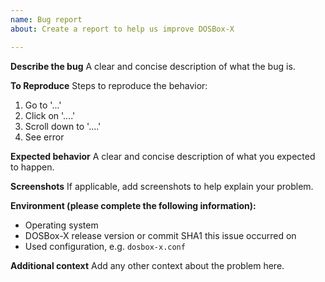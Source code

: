 ```yaml
---
name: Bug report
about: Create a report to help us improve DOSBox-X

---
```


**Describe the bug**
A clear and concise description of what the bug is.

**To Reproduce**
Steps to reproduce the behavior:
1. Go to '...'
2. Click on '....'
3. Scroll down to '....'
4. See error

**Expected behavior**
A clear and concise description of what you expected to happen.

**Screenshots**
If applicable, add screenshots to help explain your problem.

**Environment (please complete the following information):**
 - Operating system
 - DOSBox-X release version or commit SHA1 this issue occurred on
 - Used configuration, e.g. ```dosbox-x.conf```

**Additional context**
Add any other context about the problem here.
